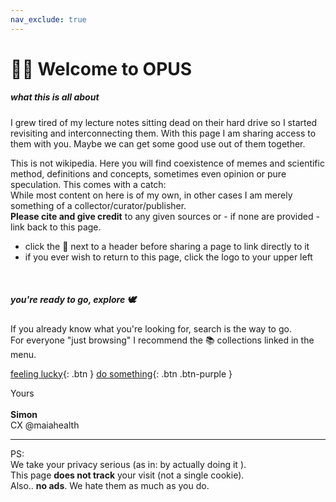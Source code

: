 ```yaml
---
nav_exclude: true
---
```


# 👋🏼 Welcome to OPUS

##### what this is all about
I grew tired of my lecture notes sitting dead on their hard drive so I started revisiting and interconnecting them.
With this page I am sharing access to them with you. Maybe we can get some good use out of them together.

This is not wikipedia. Here you will find coexistence of memes and scientific method, definitions and concepts, sometimes even opinion or pure speculation. This comes with a catch:<br>
While most content on here is of my own, in other cases I am merely something of a collector/curator/publisher. <br>
**Please cite and give credit** to any given sources or - if none are provided - link back to this page.


- click the 🔗 next to a header before sharing a page to link directly to it
- if you ever wish to return to this page, click the logo to your upper left
<br>

##### you're ready to go, explore 🕊
If you already know what you're looking for, search is the way to go. <br>
For everyone "just browsing" I recommend the 📚 collections linked in the menu.

[feeling lucky](/A){: .btn }
[do something](/B){: .btn .btn-purple }

Yours <br><br>
**Simon** <br>
CX @maiahealth

---
PS: <br>
We take your privacy serious (as in: by actually doing it ). <br>
This page **does not track** your visit (not a single cookie). <br>
Also.. **no ads**. We hate them as much as you do.
